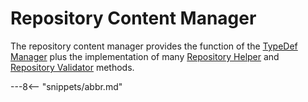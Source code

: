 <!-- SPDX-License-Identifier: CC-BY-4.0 -->
<!-- Copyright Contributors to the ODPi Egeria project. -->


# Repository Content Manager

The repository content manager provides the function of the [TypeDef Manager](typedef-manager.md)
plus the implementation of many [Repository Helper](/egeriaa-docs/conceepts/repository-helper) and [Repository Validator](/egeria-docs/concepts/repository-validator) methods.


---8<-- "snippets/abbr.md"